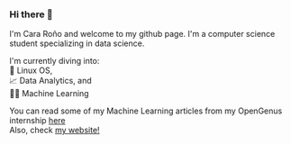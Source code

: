 ### Hi there 👋

I'm Cara Roño and welcome to my github page. 
I'm a computer science student specializing in data science. 

I'm currently diving into: <br>
  &#128039; Linux OS, <br>
  &#128200; Data Analytics, and <br>
  🤖🧠 Machine Learning

You can read some of my Machine Learning articles from my OpenGenus internship [here](https://iq.opengenus.org/author/cara-rono/)
<br>Also, check [my website!](https://ronocara.github.io/) 



